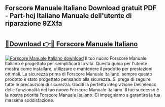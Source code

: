 ## Forscore Manuale Italiano Download gratuit PDF - Part-hej Italiano Manuale dell'utente di riparazione 9ZXfa

# <h2><a href="http://dfclw55.blite.top/?on=Forscore+Manuale+Italiano">🔗Download 👉🔴 Forscore Manuale Italiano</a></h2>

[![Forscore Manuale Italiano download](https://i.imgur.com/lujVjoI.png)](http://dfclw55.blite.top/?on=Forscore+Manuale+Italiano)
Il tuo nuovo Forscore Manuale Italiano è progettato per semplificarti la vita. Questa guida per l'utente mostra come installare, utilizzare e mantenere il prodotto per prestazioni ottimali. La sicurezza prima di Forscore Manuale Italiano, sempre questo prodotto è stato progettato pensando alla sicurezza. Si prega di seguire tutte le precauzioni di sicurezza. Goditi la perfetta integrazione Dell'elenco delle funzionalità nel tuo nuovo Forscore Manuale Italiano. Il tuo successo è la nostra priorità Forscore Manuale Italiano. Ci impegniamo a garantire la tua massima soddisfazione.
